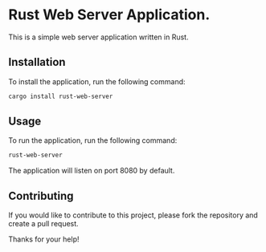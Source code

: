 # Rust Web Server Application.

This is a simple web server application written in Rust.

## Installation

To install the application, run the following command:

```bash
cargo install rust-web-server
```

## Usage

To run the application, run the following command:

```bash
rust-web-server
```

The application will listen on port 8080 by default.

## Contributing

If you would like to contribute to this project, please fork the repository and create a pull request.

Thanks for your help!
